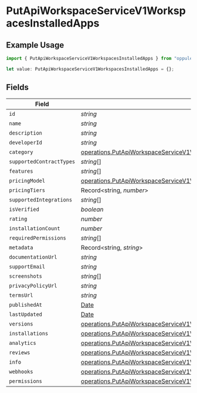 # PutApiWorkspaceServiceV1WorkspacesInstalledApps

## Example Usage

```typescript
import { PutApiWorkspaceServiceV1WorkspacesInstalledApps } from "oppulence-backend-sdk/models/operations";

let value: PutApiWorkspaceServiceV1WorkspacesInstalledApps = {};
```

## Fields

| Field                                                                                                                                                                                    | Type                                                                                                                                                                                     | Required                                                                                                                                                                                 | Description                                                                                                                                                                              |
| ---------------------------------------------------------------------------------------------------------------------------------------------------------------------------------------- | ---------------------------------------------------------------------------------------------------------------------------------------------------------------------------------------- | ---------------------------------------------------------------------------------------------------------------------------------------------------------------------------------------- | ---------------------------------------------------------------------------------------------------------------------------------------------------------------------------------------- |
| `id`                                                                                                                                                                                     | *string*                                                                                                                                                                                 | :heavy_minus_sign:                                                                                                                                                                       | N/A                                                                                                                                                                                      |
| `name`                                                                                                                                                                                   | *string*                                                                                                                                                                                 | :heavy_minus_sign:                                                                                                                                                                       | N/A                                                                                                                                                                                      |
| `description`                                                                                                                                                                            | *string*                                                                                                                                                                                 | :heavy_minus_sign:                                                                                                                                                                       | N/A                                                                                                                                                                                      |
| `developerId`                                                                                                                                                                            | *string*                                                                                                                                                                                 | :heavy_minus_sign:                                                                                                                                                                       | N/A                                                                                                                                                                                      |
| `category`                                                                                                                                                                               | [operations.PutApiWorkspaceServiceV1WorkspacesCategory](../../models/operations/putapiworkspaceservicev1workspacescategory.md)                                                           | :heavy_minus_sign:                                                                                                                                                                       | N/A                                                                                                                                                                                      |
| `supportedContractTypes`                                                                                                                                                                 | *string*[]                                                                                                                                                                               | :heavy_minus_sign:                                                                                                                                                                       | N/A                                                                                                                                                                                      |
| `features`                                                                                                                                                                               | *string*[]                                                                                                                                                                               | :heavy_minus_sign:                                                                                                                                                                       | N/A                                                                                                                                                                                      |
| `pricingModel`                                                                                                                                                                           | [operations.PutApiWorkspaceServiceV1WorkspacesPricingModel](../../models/operations/putapiworkspaceservicev1workspacespricingmodel.md)                                                   | :heavy_minus_sign:                                                                                                                                                                       | N/A                                                                                                                                                                                      |
| `pricingTiers`                                                                                                                                                                           | Record<string, *number*>                                                                                                                                                                 | :heavy_minus_sign:                                                                                                                                                                       | N/A                                                                                                                                                                                      |
| `supportedIntegrations`                                                                                                                                                                  | *string*[]                                                                                                                                                                               | :heavy_minus_sign:                                                                                                                                                                       | N/A                                                                                                                                                                                      |
| `isVerified`                                                                                                                                                                             | *boolean*                                                                                                                                                                                | :heavy_minus_sign:                                                                                                                                                                       | N/A                                                                                                                                                                                      |
| `rating`                                                                                                                                                                                 | *number*                                                                                                                                                                                 | :heavy_minus_sign:                                                                                                                                                                       | N/A                                                                                                                                                                                      |
| `installationCount`                                                                                                                                                                      | *number*                                                                                                                                                                                 | :heavy_minus_sign:                                                                                                                                                                       | N/A                                                                                                                                                                                      |
| `requiredPermissions`                                                                                                                                                                    | *string*[]                                                                                                                                                                               | :heavy_minus_sign:                                                                                                                                                                       | N/A                                                                                                                                                                                      |
| `metadata`                                                                                                                                                                               | Record<string, *string*>                                                                                                                                                                 | :heavy_minus_sign:                                                                                                                                                                       | N/A                                                                                                                                                                                      |
| `documentationUrl`                                                                                                                                                                       | *string*                                                                                                                                                                                 | :heavy_minus_sign:                                                                                                                                                                       | N/A                                                                                                                                                                                      |
| `supportEmail`                                                                                                                                                                           | *string*                                                                                                                                                                                 | :heavy_minus_sign:                                                                                                                                                                       | N/A                                                                                                                                                                                      |
| `screenshots`                                                                                                                                                                            | *string*[]                                                                                                                                                                               | :heavy_minus_sign:                                                                                                                                                                       | N/A                                                                                                                                                                                      |
| `privacyPolicyUrl`                                                                                                                                                                       | *string*                                                                                                                                                                                 | :heavy_minus_sign:                                                                                                                                                                       | N/A                                                                                                                                                                                      |
| `termsUrl`                                                                                                                                                                               | *string*                                                                                                                                                                                 | :heavy_minus_sign:                                                                                                                                                                       | N/A                                                                                                                                                                                      |
| `publishedAt`                                                                                                                                                                            | [Date](https://developer.mozilla.org/en-US/docs/Web/JavaScript/Reference/Global_Objects/Date)                                                                                            | :heavy_minus_sign:                                                                                                                                                                       | N/A                                                                                                                                                                                      |
| `lastUpdated`                                                                                                                                                                            | [Date](https://developer.mozilla.org/en-US/docs/Web/JavaScript/Reference/Global_Objects/Date)                                                                                            | :heavy_minus_sign:                                                                                                                                                                       | N/A                                                                                                                                                                                      |
| `versions`                                                                                                                                                                               | [operations.PutApiWorkspaceServiceV1WorkspacesWorkspacesRequestRequestBodyVersions](../../models/operations/putapiworkspaceservicev1workspacesworkspacesrequestrequestbodyversions.md)[] | :heavy_minus_sign:                                                                                                                                                                       | N/A                                                                                                                                                                                      |
| `installations`                                                                                                                                                                          | [operations.PutApiWorkspaceServiceV1WorkspacesInstallations](../../models/operations/putapiworkspaceservicev1workspacesinstallations.md)[]                                               | :heavy_minus_sign:                                                                                                                                                                       | N/A                                                                                                                                                                                      |
| `analytics`                                                                                                                                                                              | [operations.PutApiWorkspaceServiceV1WorkspacesAnalytics](../../models/operations/putapiworkspaceservicev1workspacesanalytics.md)[]                                                       | :heavy_minus_sign:                                                                                                                                                                       | N/A                                                                                                                                                                                      |
| `reviews`                                                                                                                                                                                | [operations.PutApiWorkspaceServiceV1WorkspacesReviews](../../models/operations/putapiworkspaceservicev1workspacesreviews.md)[]                                                           | :heavy_minus_sign:                                                                                                                                                                       | N/A                                                                                                                                                                                      |
| `info`                                                                                                                                                                                   | [operations.PutApiWorkspaceServiceV1WorkspacesInfo](../../models/operations/putapiworkspaceservicev1workspacesinfo.md)                                                                   | :heavy_minus_sign:                                                                                                                                                                       | N/A                                                                                                                                                                                      |
| `webhooks`                                                                                                                                                                               | [operations.PutApiWorkspaceServiceV1WorkspacesWebhooks](../../models/operations/putapiworkspaceservicev1workspaceswebhooks.md)[]                                                         | :heavy_minus_sign:                                                                                                                                                                       | N/A                                                                                                                                                                                      |
| `permissions`                                                                                                                                                                            | [operations.PutApiWorkspaceServiceV1WorkspacesPermissions](../../models/operations/putapiworkspaceservicev1workspacespermissions.md)[]                                                   | :heavy_minus_sign:                                                                                                                                                                       | N/A                                                                                                                                                                                      |